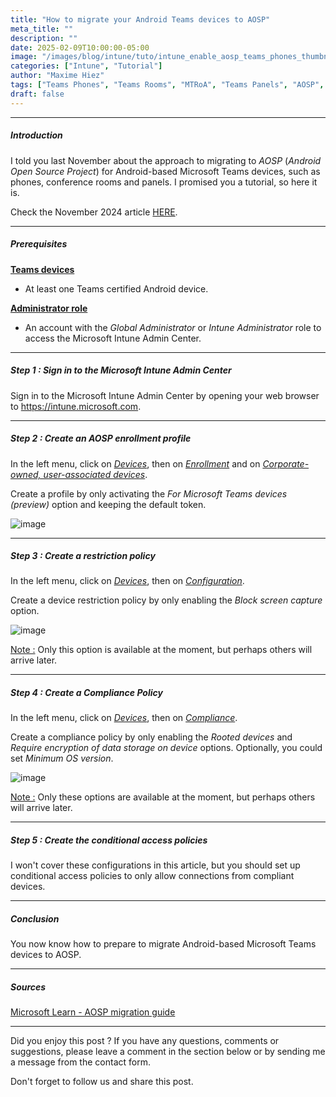 ```yaml
---
title: "How to migrate your Android Teams devices to AOSP"
meta_title: ""
description: ""
date: 2025-02-09T10:00:00-05:00
image: "/images/blog/intune/tuto/intune_enable_aosp_teams_phones_thumbnail.png"
categories: ["Intune", "Tutorial"]
author: "Maxime Hiez"
tags: ["Teams Phones", "Teams Rooms", "MTRoA", "Teams Panels", "AOSP", "Android"]
draft: false
---
```

---

##### Introduction
I told you last November about the approach to migrating to *AOSP* (*Android Open Source Project*) for Android-based Microsoft Teams devices, such as phones, conference rooms and panels. I promised you a tutorial, so here it is.

Check the November 2024 article [HERE](https://maxime.hiez.ca/en/blog/2024-11-23-intune-aosp-teams-phones).

---

##### Prerequisites
**<u>Teams devices</u>**
- At least one Teams certified Android device.

**<u>Administrator role</u>**
- An account with the *Global Administrator* or *Intune Administrator* role to access the Microsoft Intune Admin Center.

---

##### Step 1 : Sign in to the Microsoft Intune Admin Center
Sign in to the Microsoft Intune Admin Center by opening your web browser to https://intune.microsoft.com.

---

##### Step 2 : Create an AOSP enrollment profile
In the left menu, click on *<u>Devices</u>*, then on *<u>Enrollment</u>* and on *<u>Corporate-owned, user-associated devices</u>*.

Create a profile by only activating the *For Microsoft Teams devices (preview)* option and keeping the default token.

![image](/images/blog/intune/tuto/intune_enable_aosp_teams_phones_001.png)

---

##### Step 3 : Create a restriction policy
In the left menu, click on *<u>Devices</u>*, then on *<u>Configuration</u>*.

Create a device restriction policy by only enabling the *Block screen capture* option.

![image](/images/blog/intune/tuto/intune_enable_aosp_teams_phones_002.png)

<u>Note :</u> Only this option is available at the moment, but perhaps others will arrive later.

---

##### Step 4 : Create a Compliance Policy
In the left menu, click on *<u>Devices</u>*, then on *<u>Compliance</u>*.

Create a compliance policy by only enabling the *Rooted devices* and *Require encryption of data storage on device* options. Optionally, you could set *Minimum OS version*.

![image](/images/blog/intune/tuto/intune_enable_aosp_teams_phones_003.png)

<u>Note :</u> Only these options are available at the moment, but perhaps others will arrive later.

---

##### Step 5 : Create the conditional access policies
I won't cover these configurations in this article, but you should set up conditional access policies to only allow connections from compliant devices.

---

##### Conclusion
You now know how to prepare to migrate Android-based Microsoft Teams devices to AOSP.

---

##### Sources
[Microsoft Learn - AOSP migration guide](https://learn.microsoft.com/en-us/microsoftteams/rooms/android-migration-guide)

---


Did you enjoy this post ? If you have any questions, comments or suggestions, please leave a comment in the section below or by sending me a message from the contact form.

Don't forget to follow us and share this post.
